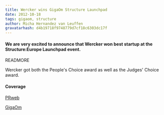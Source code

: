 ```yaml
---
title: Wercker wins GigaOm Structure Launchpad
date: 2012-10-18
tags: gigaom, structure
author: Micha Hernandez van Leuffen
gravatarhash: d4b19718f9748779d7cf18c6303dc17f
---
```


<h4 class="subheader">
We are very excited to announce that Wercker won best startup at the Structure:Europe Launchpad event.
</h4>

READMORE

Wercker got both the People's Choice award as well as the Judges' Choice award.

<h4>Coverage</h4>

[PRweb](http://uk.prweb.com/releases/2012/10/prweb9975540.htm)

[GigaOm](http://about.gigaom.com/2012/10/18/gigaom-selects-wercker-as-winner-of-structureeurope-2012-launchpad/)
